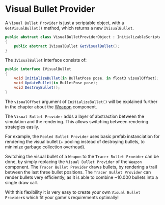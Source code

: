 # Visual Bullet Provider

A `Visual Bullet Provider` is just a scriptable object, with a `GetVisualBullet()` method, which returns a new `IVisualBullet`.

```C#
public abstract class VisualBulletProviderObject : InitializableScriptableObject
{
    public abstract IVisualBullet GetVisualBullet();
}
```

The `IVisualBullet` interface consists of:

```C#
public interface IVisualBullet
{
    void InitializeBullet(in BulletPose pose, in float3 visualOffset);  // start of ballistic simulation
    void UpdateBullet(in BulletPose pose);                              // pose update, each simulation cycle
    void DestroyBullet();                                               // bullet has been destroyed (stopped or timeout)          
}
```

The `visualOffset` argument of `InitializeBullet()` will be explained further in the chapter about the [Weapon](./weapon.md) component.

The `Visual Bullet Provider` adds a layer of abstraction between the simulation and the rendering.
This allows switching between rendering strategies easily.

For example, the `Pooled Bullet Provider` uses basic prefab instanciation for rendering the visual bullet (+ pooling instead of destroying bullets, to minimize garbage collection overhead).

Switching the visual bullet of a `Weapon` to the `Tracer Bullet Provider` can be done, by simply replacing the `Visual Bullet Provider` of the `Weapon` component.
The `Tracer Bullet Provider` draws bullets, by rendering a trail between the last three bullet positions.
The `Tracer Bullet Provider` can render bullets very efficiently, as it is able to combine ~10.000 bullets into a single draw call. 

With this flexibility it is very easy to create your own `Visual Bullet Provider`s which fit your game's requirements optimally!
